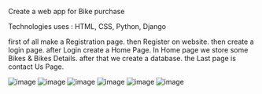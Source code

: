 Create a web app for Bike purchase

Technologies uses : HTML, CSS, Python, Django

first of all make a Registration page. then Register on website. then create a login page. after Login create a Home Page. In Home page we store some Bikes & Bikes Details. after that we create a database. the Last page is contact Us Page.

![image](https://user-images.githubusercontent.com/108461868/196847469-7634db7d-0354-45b3-9a84-fc44ba2fabff.png)
![image](https://user-images.githubusercontent.com/108461868/196847534-f7a30024-e249-4e6d-bc2c-645440c80081.png)
![image](https://user-images.githubusercontent.com/108461868/196847556-82efdc5a-1daa-48f7-ac45-2527302468ca.png)
![image](https://user-images.githubusercontent.com/108461868/196847584-403a8050-808a-400e-bb6d-3cf7ffd5d151.png)
![image](https://user-images.githubusercontent.com/108461868/196847623-bc2a16a5-61e4-4610-8526-938b09e0b39f.png)
![image](https://user-images.githubusercontent.com/108461868/196847630-e0927197-5fae-4709-9ee4-e52b4848e1de.png)
